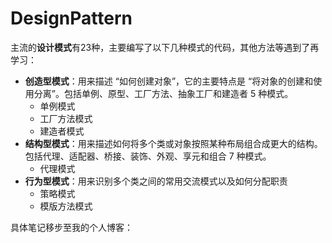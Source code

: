 # DesignPattern

主流的**设计模式**有23种，主要编写了以下几种模式的代码，其他方法等遇到了再学习：
- **创造型模式**：用来描述 “如何创建对象”，它的主要特点是 “将对象的创建和使用分离”。包括单例、原型、工厂方法、抽象工厂和建造者 5 种模式。
	- 单例模式
	- 工厂方法模式
	- 建造者模式
- **结构型模式**：用来描述如何将多个类或对象按照某种布局组合成更大的结构。包括代理、适配器、桥接、装饰、外观、享元和组合 7 种模式。
	- 代理模式
- **行为型模式**：用来识别多个类之间的常用交流模式以及如何分配职责
	- 策略模式
	- 模版方法模式

具体笔记移步至我的个人博客：
